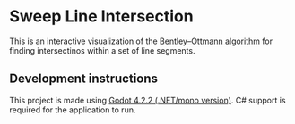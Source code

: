 # Sweep Line Intersection

This is an interactive visualization of the [Bentley–Ottmann algorithm](https://en.wikipedia.org/wiki/Bentley%E2%80%93Ottmann_algorithm) for finding intersectinos within a set of line segments.

## Development instructions

This project is made using [Godot 4.2.2 (.NET/mono version)](https://github.com/godotengine/godot/releases/4.2.2-stable/). C# support is required for the application to run.
